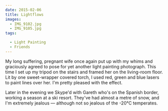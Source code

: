 ```yaml
---
date: 2015-02-06
title: Lightflows
images:
  - IMG_9102.jpg
  - IMG_9105.jpg
tags:

  - Light Painting
  - Friends
---
```

My long suffering, pregnant wife once again put up with my whims and graciously agreed to pose for yet another light painting photograph. This time I set up my tripod on the stairs and framed her on the living-room floor. Lit by one sweet-wrapper covered torch, I used red, green and blue lasers to paint lines over her. I'm pretty pleased with the effect.

Later in the evening we Skype'd with Gareth who's on the Spanish border, working a season at a ski resort. They've had almost a metre of snow, and I'm extremely jealous — although not so jealous of the -20°C temperates. 